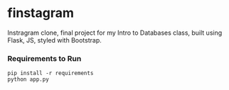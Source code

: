 # finstagram
Instragram clone, final project for my Intro to Databases class, built using Flask, JS, styled with Bootstrap.

### Requirements to Run
```
pip install -r requirements
python app.py
```
